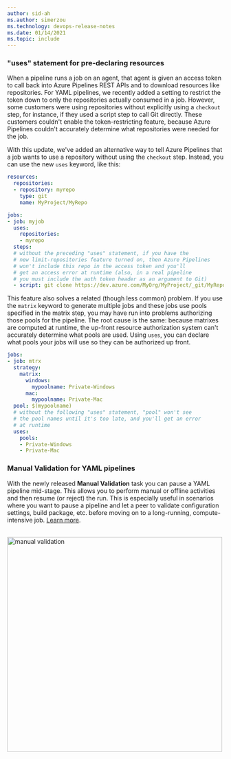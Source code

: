 ```yaml
---
author: sid-ah
ms.author: simerzou
ms.technology: devops-release-notes
ms.date: 01/14/2021
ms.topic: include
---
```


### "uses" statement for pre-declaring resources

When a pipeline runs a job on an agent, that agent is given an access token to call back into Azure Pipelines REST APIs and to download resources like repositories. For YAML pipelines, we recently added a setting to restrict the token down to only the repositories actually consumed in a job. However, some customers were using repositories without explicitly using a `checkout` step, for instance, if they used a script step to call Git directly. These customers couldn't enable the token-restricting feature, because Azure Pipelines couldn't accurately determine what repositories were needed for the job.

With this update, we've added an alternative way to tell Azure Pipelines that a job wants to use a repository without using the `checkout` step. Instead, you can use the new `uses` keyword, like this:

```yml
resources:
  repositories:
  - repository: myrepo
    type: git
    name: MyProject/MyRepo

jobs:
- job: myjob
  uses:
    repositories:
    - myrepo
  steps:
  # without the preceding "uses" statement, if you have the
  # new limit-repositories feature turned on, then Azure Pipelines
  # won't include this repo in the access token and you'll
  # get an access error at runtime (also, in a real pipeline
  # you must include the auth token header as an argument to Git)
  - script: git clone https://dev.azure.com/MyOrg/MyProject/_git/MyRepo
```

This feature also solves a related (though less common) problem. If you use the `matrix` keyword to generate multiple jobs and these jobs use pools specified in the matrix step, you may have run into problems authorizing those pools for the pipeline. The root cause is the same: because matrixes are computed at runtime, the up-front resource authorization system can't accurately determine what pools are used. Using `uses`, you can declare what pools your jobs will use so they can be authorized up front.

```yml
jobs:
- job: mtrx
  strategy:
    matrix:
      windows:
        mypoolname: Private-Windows
      mac:
        mypoolname: Private-Mac
  pool: $(mypoolname)
  # without the following "uses" statement, "pool" won't see
  # the pool names until it's too late, and you'll get an error
  # at runtime
  uses:
    pools:
    - Private-Windows
    - Private-Mac
```
### Manual Validation for YAML pipelines

With the newly released **Manual Validation** task you can pause a YAML pipeline mid-stage. This allows you to perform manual or offline activities and then resume (or reject) the run. This is especially useful in scenarios where you want to pause a pipeline and let a peer to validate configuration settings, build package, etc. before moving on to a long-running, compute-intensive job. <a href="/azure/devops/pipelines/tasks/utility/manual-validation">Learn more</a>.  

<br><img src="../../media/181-pipelines-0-0.png" alt="manual validation" width="500">